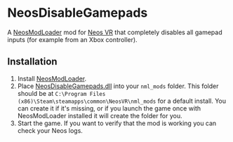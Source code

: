 # NeosDisableGamepads

A [NeosModLoader](https://github.com/zkxs/NeosModLoader) mod for [Neos VR](https://neos.com/) that completely disables all gamepad inputs (for example from an Xbox controller).

## Installation
1. Install [NeosModLoader](https://github.com/zkxs/NeosModLoader).
1. Place [NeosDisableGamepads.dll](https://github.com/Lexevolution/NeosDisableGamepads/releases/latest/download/NeosDisableGamepads.dll) into your `nml_mods` folder. This folder should be at `C:\Program Files (x86)\Steam\steamapps\common\NeosVR\nml_mods` for a default install. You can create it if it's missing, or if you launch the game once with NeosModLoader installed it will create the folder for you.
1. Start the game. If you want to verify that the mod is working you can check your Neos logs.
